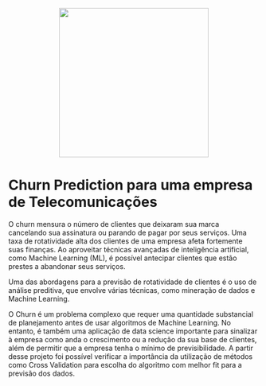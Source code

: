 <p align="center">
  <img src="https://www.klaviyo.com/wp-content/uploads/2018/08/AI-CLV-post-newmodel-081618-1024x487.png"height=300px >
  </p>



# Churn Prediction para uma empresa de Telecomunicações
  



O churn mensura o número de clientes que deixaram sua marca cancelando sua assinatura ou parando de pagar por seus serviços. Uma taxa de rotatividade alta dos clientes de uma empresa afeta fortemente suas finanças. Ao aproveitar técnicas avançadas de inteligência artificial, como Machine Learning (ML), é possível antecipar clientes que estão prestes a abandonar seus serviços.

Uma das abordagens para a previsão de rotatividade de clientes é o uso de análise preditiva, que envolve várias técnicas, como mineração de dados e Machine Learning.

O Churn é um problema complexo que requer uma quantidade substancial de planejamento antes de usar algoritmos de Machine Learning. No entanto, é também uma aplicação de data science importante para sinalizar à empresa como anda o crescimento ou a redução da sua base de clientes, além de permitir que a empresa tenha o mínimo de previsibilidade.
A partir desse projeto foi possível verificar a importância da utilização de métodos como Cross Validation para escolha do algoritmo com melhor fit para a previsão dos dados.
